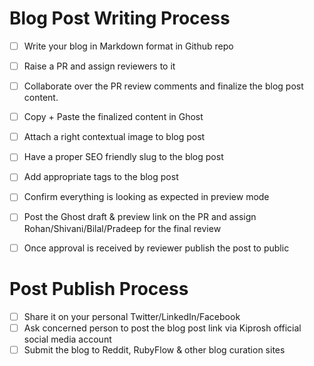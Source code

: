 # Blog Post Writing Process

- [ ] Write your blog in Markdown format in Github repo
- [ ] Raise a PR and assign reviewers to it
- [ ] Collaborate over the PR review comments and finalize the blog post content. 
- [ ] Copy + Paste the finalized content in Ghost
- [ ] Attach a right contextual image to blog post
- [ ] Have a proper SEO friendly slug to the blog post
- [ ] Add appropriate tags to the blog post
- [ ] Confirm everything is looking as expected in preview mode
- [ ] Post the Ghost draft & preview link on the PR and assign Rohan/Shivani/Bilal/Pradeep for the final review
- [ ] Once approval is received by reviewer publish the post to public


# Post Publish Process
- [ ] Share it on your personal Twitter/LinkedIn/Facebook
- [ ] Ask concerned person to post the blog post link via Kiprosh official social media account
- [ ] Submit the blog to Reddit, RubyFlow & other blog curation sites
